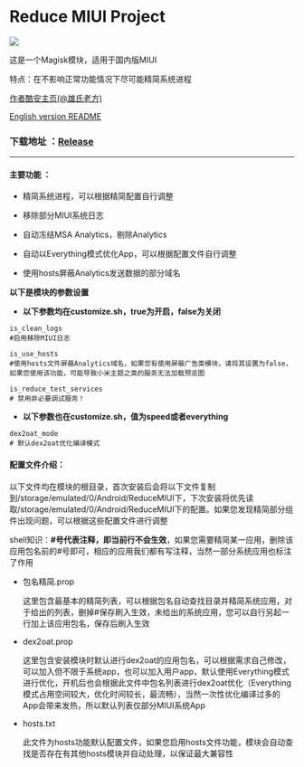 # Reduce MIUI Project

![](https://img.shields.io/github/license/DavidPisces/ReduceMIUI)

这是一个Magisk模块，适用于国内版MIUI  

特点：在不影响正常功能情况下尽可能精简系统进程

[作者酷安主页(@雄氏老方)](http://www.coolapk.com/u/665894)

[English version README](https://github.com/DavidPisces/ReduceMIUI/blob/master/README_en.md)

### **下载地址** ：[Release](https://github.com/DavidPisces/ReduceMIUI/releases)

--------

#### 主要功能 ：

- 精简系统进程，可以根据精简配置自行调整

- 移除部分MIUI系统日志

- 自动冻结MSA Analytics，剔除Analytics

- 自动以Everything模式优化App，可以根据配置文件自行调整

- 使用hosts屏蔽Analytics发送数据的部分域名


**以下是模块的参数设置**

- **以下参数均在customize.sh，true为开启，false为关闭**
```shell
is_clean_logs
#启用移除MIUI日志

is_use_hosts
#使用hosts文件屏蔽Analytics域名，如果您有使用屏蔽广告类模块，请将其设置为false，如果您使用该功能，可能导致小米主题之类的服务无法加载预览图

is_reduce_test_services
# 禁用非必要调试服务！
```
- **以下参数也在customize.sh，值为speed或者everything**
```shell
dex2oat_mode
# 默认dex2oat优化编译模式
```

#### 配置文件介绍：

以下文件均在模块的根目录，首次安装后会将以下文件复制到/storage/emulated/0/Android/ReduceMIUI下，下次安装将优先读取/storage/emulated/0/Android/ReduceMIUI下的配置。如果您发现精简部分组件出现问题，可以根据这些配置文件进行调整

shell知识：**#号代表注释，即当前行不会生效**，如果您需要精简某一应用，删除该应用包名前的#号即可，相应的应用我们都有写注释，当然一部分系统应用也标注了作用

- 包名精简.prop

  这里包含最基本的精简列表，可以根据包名自动查找目录并精简系统应用，对于给出的列表，删掉#保存刷入生效，未给出的系统应用，您可以自行另起一行加上该应用包名，保存后刷入生效


- dex2oat.prop
  
  这里包含安装模块时默认进行dex2oat的应用包名，可以根据需求自己修改，可以加入但不限于系统app，也可以加入用户app，默认使用Everything模式进行优化，开机后也会根据此文件中包名列表进行dex2oat优化（Everything模式占用空间较大，优化时间较长，最流畅），当然一次性优化编译过多的App会带来发热，所以默认列表仅部分MIUI系统App


- hosts.txt
  
  此文件为hosts功能默认配置文件，如果您启用hosts文件功能，模块会自动查找是否存在有其他hosts模块并自动处理，以保证最大兼容性

